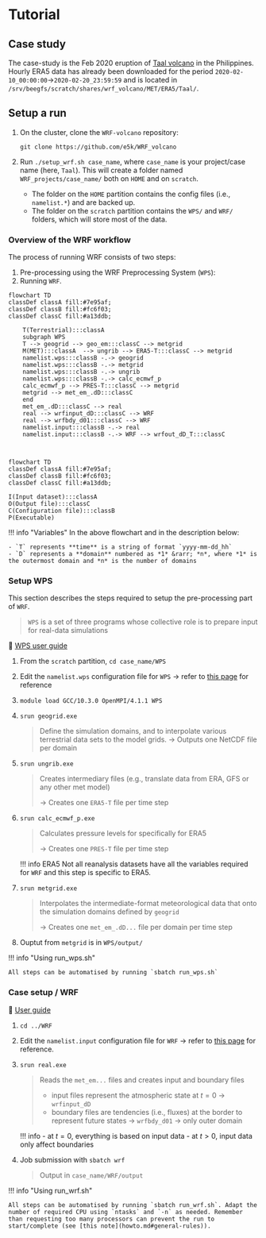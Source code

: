 # Tutorial

## Case study

The case-study is the Feb 2020 eruption of [Taal volcano](https://volcano.si.edu/volcano.cfm?vn=273070) in the Philippines. Hourly ERA5 data has already been downloaded for the period `2020-02-10_00:00:00`&rarr;`2020-02-20_23:59:59` and is located in `/srv/beegfs/scratch/shares/wrf_volcano/MET/ERA5/Taal/`.

## Setup a run 

1. On the cluster, clone the `WRF-volcano` repository:
   
   ```
   git clone https://github.com/e5k/WRF_volcano
   ```
   
2. Run `./setup_wrf.sh case_name`, where `case_name` is your project/case name (here, `Taal`). This will create a folder named `WRF_projects/case_name/` both on `HOME` and on `scratch`. 
    - The folder on the `HOME` partition contains the config files (i.e., `namelist.*`) and are backed up.
    - The folder on the `scratch` partition contains the `WPS/` and `WRF/` folders, which will store most of the data.

### Overview of the WRF workflow

The process of running WRF consists of two steps:

1. Pre-processing using the WRF Preprocessing System (`WPS`):   
2. Running `WRF`.

```mermaid
flowchart TD
classDef classA fill:#7e95af; 
classDef classB fill:#fc6f03;
classDef classC fill:#a13ddb;
 
    T(Terrestrial):::classA  
    subgraph WPS
    T --> geogrid --> geo_em:::classC --> metgrid 
    M(MET):::classA  --> ungrib --> ERA5-T:::classC --> metgrid 
    namelist.wps:::classB -.-> geogrid
    namelist.wps:::classB -.-> metgrid
    namelist.wps:::classB -.-> ungrib
    namelist.wps:::classB -.-> calc_ecmwf_p
    calc_ecmwf_p --> PRES-T:::classC --> metgrid
    metgrid --> met_em_.dD:::classC 
    end
    met_em_.dD:::classC --> real 
    real --> wrfinput_dD:::classC --> WRF
    real --> wrfbdy_d01:::classC --> WRF
    namelist.input:::classB -.-> real
    namelist.input:::classB -.-> WRF --> wrfout_dD_T:::classC

     
``` 

```mermaid
flowchart TD
classDef classA fill:#7e95af; 
classDef classB fill:#fc6f03;
classDef classC fill:#a13ddb;

I(Input dataset):::classA
O(Output file):::classC
C(Configuration file):::classB
P(Executable)
```

!!! info "Variables"
    In the above flowchart and in the description below:

    - `T` represents **time** is a string of format `yyyy-mm-dd_hh`
    - `D` represents a **domain** numbered as *1* &rarr; *n*, where *1* is the outermost domain and *n* is the number of domains


### Setup WPS 

This section describes the steps required to setup the pre-processing part of `WRF`. 

> `WPS` is a set of three programs whose collective role is to prepare input for real-data simulations

📖 [WPS user guide](https://www2.mmm.ucar.edu/wrf/users/docs/user_guide_v4/v4.4/users_guide_chap3.html)

1. From the `scratch` partition, `cd case_name/WPS` 
2. Edit the `namelist.wps` configuration file for `WPS` &rarr; refer to [this page](setup_namelist_wps.md) for reference
3. `module load GCC/10.3.0 OpenMPI/4.1.1 WPS`
4. `srun geogrid.exe`

    > Define the simulation domains, and to interpolate various terrestrial data sets to the model grids.
    > &rarr; Outputs one NetCDF file per domain

5. `srun ungrib.exe`

    > Creates intermediary files (e.g., translate data from ERA, GFS or any other met model)
    >
    > &rarr; Creates one `ERA5-T` file per time step

6. `srun calc_ecmwf_p.exe` 
    
    > Calculates pressure levels for specifically for ERA5
    >
    > &rarr; Creates one `PRES-T` file per time step

    !!! info ERA5
        Not all reanalysis datasets have all the variables required for `WRF` and this step is specific to ERA5.


7. `srun metgrid.exe`
    
    > Interpolates the intermediate-format meteorological data that onto the simulation domains defined by `geogrid`
    > 
    > &rarr; Creates one `met_em_.dD...` file per domain per time step

8. Ouptut from `metgrid` is in `WPS/output/`

!!! info "Using run_wps.sh"

    All steps can be automatised by running `sbatch run_wps.sh`

### Case setup / WRF 

📖 [User guide](https://www2.mmm.ucar.edu/wrf/users/docs/user_guide_v4/v4.4/users_guide_chap5.html#realcase)

1. `cd ../WRF`
2. Edit the `namelist.input` configuration file for `WRF` &rarr; refer to [this page](setup_namelist_input.md) for reference.

3. `srun real.exe`
   
    > Reads the `met_em...` files and creates input and boundary files 
    >
    > - input files represent the atmospheric state at $t=0$ &rarr; `wrfinput_dD`
    > - boundary files are tendencies (i.e., fluxes) at the border to represent future states &rarr; `wrfbdy_d01` &rarr; only outer domain

    !!! info
        - at $t=0$, everything is based on input data 
        - at $t>0$, input data only affect boundaries

4. Job submission with `sbatch wrf`
    > Output in `case_name/WRF/output`

!!! info "Using run_wrf.sh"

    All steps can be automatised by running `sbatch run_wrf.sh`. Adapt the number of required CPU using `ntasks` and `-n` as needed. Remember than requesting too many processors can prevent the run to start/complete (see [this note](howto.md#general-rules)).
